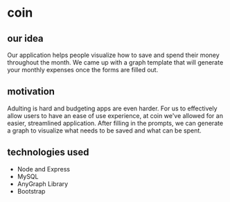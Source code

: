 # coin

## our idea 
Our application helps people visualize how to save and spend their money throughout the month. 
We came up with a graph template that will generate your monthly expenses once the forms are filled out.

## motivation 
Adulting is hard and budgeting apps are even harder. For us to effectively allow users to have an ease of use experience, 
at coin we've allowed for an easier, streamlined application. After filling in the prompts, 
we can generate a graph to visualize what needs to be saved and what can be spent.

## technologies used
* Node and Express 
* MySQL 
* AnyGraph Library 
* Bootstrap
